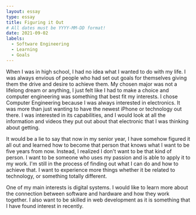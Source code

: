 ```yaml
---
layout: essay
type: essay
title: Figuring it Out
# All dates must be YYYY-MM-DD format!
date: 2021-09-02
labels:
  - Software Engineering
  - Learning
  - Goals
---
```


When I was in high school, I had no idea what I wanted to do with my life. I was always envious of people who had set out goals for themselves giving them the drive and desire to achieve them. My chosen major was not a lifelong dream or anything, I just felt like I had to make a choice and computer engineering was something that best fit my interests. I chose Computer Engineering because I was always interested in electronics. It was more than just wanting to have the newest iPhone or technology out there. I was interested in its capabilities, and I would look at all the information and videos they put out about that electronic that I was thinking about getting.

It would be a lie to say that now in my senior year, I have somehow figured it all out and learned how to become that person that knows what I want to be five years from now. Instead, I realized I don't want to be that kind of person. I want to be someone who uses my passion and is able to apply it to my work. I'm still in the process of finding out what I can do and how to achieve that. I want to experience more things whether it be related to technology, or something totally different. 

One of my main interests is digital systems. I would like to learn more about the connection between software and hardware and how they work together. I also want to be skilled in web development as it is something that I have found interest in recently.
